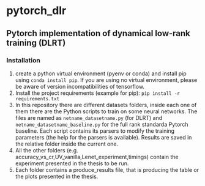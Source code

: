 # pytorch_dlr

## Pytorch implementation of dynamical low-rank training (DLRT)

### Installation

1. create a python virtual environment (pyenv or conda) and install pip using  ``conda install pip``. If you are using no virtual environment, please be aware of
   version incompatibilities of tensorflow.
2. Install the project requirements (example for pip):
   ``pip install -r requirements.txt``
3. In this repository there are different datasets folders, inside each one of them there are the Python scripts to train on some neural networks. The files are named as ``netname_datasetname.py`` (for DLRT) and ``netname_datasetname_baseline.py`` for the full rank standarda Pytorch baseline. Each script contains its parsers to modify the training parameters (the help for the parsers is available). Results are saved in the relative folder inside the current one.
4. All the other folders (e.g. accuracy_vs_cr,UV_vanilla,Lenet_experiment,timings) contain the experiment presented in the thesis to be run. 
5. Each folder contains a produce_results file, that is producing the table or the plots presented in the thesis.


